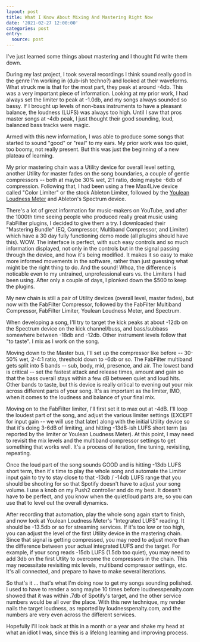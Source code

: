 ```yaml
---
layout: post
title: What I Know About Mixing And Mastering Right Now
date: '2021-02-27 12:00:00'
categories: post
entry:
  source: post
---
```


I've just learned some things about mastering and I thought I'd write them down.

During my last project, I took several recordings I think sound really good in the genre I'm working in (dub-ish techno?) and looked at their waveforms. What struck me is that for the most part, they peak at around -4db. This was a very important piece of information. Looking at my prior work, I had always set the limiter to peak at -1.0db, and my songs always sounded so bassy. If I brought up levels of non-bass instruments to have a pleasant balance, the loudness (LUFS) was always too high. Until I saw that pros master songs at -4db peak, I just thought their good sounding, loud, balanced bass tracks were magic.

Armed with this new information, I was able to produce some songs that started to sound "good" or "real" to my ears. My prior work was too quiet, too boomy, not really present. But this was just the beginning of a new plateau of learning.

My prior mastering chain was a Utility device for overall level setting, another Utility for master fades on the song boundaries, a couple of gentle compressors -- both at maybe 30% wet, 2:1 ratio, doing maybe -6db of compression. Following that, I had been using a free Max4Live device called "Color Limiter" or the stock Ableton Limiter, followed by the [Youlean Loudness Meter](https://youlean.co/youlean-loudness-meter/) and Ableton's Spectrum device.

There's a lot of great information for music-makers on YouTube, and after the 1000th time seeing people who produced really great music using FabFilter plugins, I decided to give them a try. I downloaded their "Mastering Bundle" (EQ, Compressor, Multiband Compressor, and Limiter) which have a 30 day fully functioning demo mode (all plugins should have this). WOW. The interface is perfect, with such easy controls and so much information displayed, not only in the controls but in the signal passing through the device, and how it's being modified. It makes it so easy to make more informed movements in the software, rather than just guessing what might be the right thing to do. And the sound! Whoa, the difference is noticable even to my untrained, unprofessional ears vs. the Limiters I had been using. After only a couple of days, I plonked down the $500 to keep the plugins.

My new chain is still a pair of Utility devices (overall level, master fades), but now with the FabFilter Compressor, followed by the FabFilter Multiband Compressor, FabFilter Limiter, Youlean Loudness Meter, and Spectrum.

When developing a song, I'll try to target the kick peaks at about -12db on the Spectrum device on the kick channel/buss, and bass/subbass somewhere between -18db and -12db. Other instrument levels follow that "to taste". I mix as I work on the song.

Moving down to the Master bus, I'll set up the compressor like before -- 30-50% wet, 2-4:1 ratio, threshold down to -6db or so. The FabFilter multiband gets split into 5 bands -- sub, body, mid, presence, and air. The lowest band is critical -- set the fastest attack and release times, amount and gain so that the bass overall stays within a few dB between quiet and loud hits. Other bands to taste, but this device is really critical to evening out your mix across different parts of your song. It's as important as the limiter, IMO, when it comes to the loudness and balance of your final mix.

Moving on to the FabFilter limiter, I'll first set it to max out at -4dB. I'll loop the loudest part of the song, and adjust the various limiter settings (EXCEPT for input gain -- we will use that later) along with the initial Utility device so that it's doing 3-6dB of limiting, and hitting -13dB-ish LUFS short term (as reported by the limiter or Youlean Loudness Meter). At this point, I may need to revisit the mix levels and the multiband compressor settings to get something that works well. It's a process of iteration, fine tuning, revisiting, repeating.

Once the loud part of the song sounds GOOD and is hitting -13db LUFS short term, then it's time to play the whole song and automate the Limiter input gain to try to stay close to that -13db / -14db LUFS range that you should be shooting for so that Spotify doesn't have to adjust your song volume. I use a knob on my Push2 controller and do my best. It doesn't have to be perfect, and you know when the quiet/loud parts are, so you can use that to level out the overall dynamics.

After recording that automation, play the whole song again start to finish, and now look at Youlean Loudness Meter's "Integrated LUFS" reading. It should be -13.5db or so for streaming services. If it's too low or too high, you can adjust the level of the first Utility device in the mastering chain. Since that signal is getting compressed, you may need to adjust more than the difference between your actual integrated LUFS and the target. For example, if your song reads -15db LUFS (1.5db too quiet), you may need to add 3db on the first Utlity to overcome the compressors in the chain. This may necessitate revisiting mix levels, multiband compressor settings, etc. It's all connected, and prepare to have to make several iterations.

So that's it ... that's what I'm doing now to get my songs sounding polished. I used to have to render a song maybe 10 times  before loudnesspenalty.com showed that it was within .7db of Spotify's target, and the other service numbers would be all over the place. With this new technique, my render nails the target loudness, as reported by loudnesspenalty.com, and the numbers are very even across the different services.

Hopefully I'll look back at this in a month or a year and shake my head at what an idiot I was, since this is a lifelong learning and improving process.
